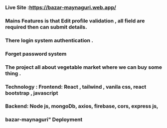 ### Live Site :https://bazar-maynaguri.web.app/

### Mains Features is that Edit profile validation , all field are required then can submit details.

### There login system authentication .

### Forget password system

### The project all about vegetable market where we can buy some thing .

###

### Technology : Frontend: React , tailwind , vanila css, react bootstrap , javascript

### Backend: Node js, mongoDb, axios, firebase, cors, express js,

### bazar-maynaguri" Deployment
